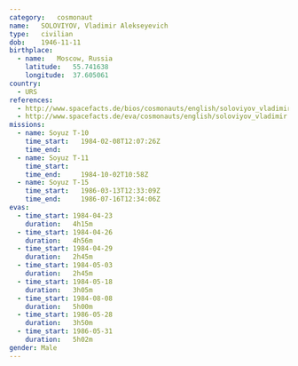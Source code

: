 ```yaml
---
category:	cosmonaut
name:	SOLOVIYOV, Vladimir Alekseyevich 
type:	civilian
dob:	1946-11-11
birthplace:
  - name:	Moscow, Russia
    latitude:	55.741638
    longitude:	37.605061
country:
  - URS
references:
  - http://www.spacefacts.de/bios/cosmonauts/english/soloviyov_vladimir.htm
  - http://www.spacefacts.de/eva/cosmonauts/english/soloviyov_vladimir.htm
missions:
  - name: Soyuz T-10
    time_start:   1984-02-08T12:07:26Z
    time_end:     
  - name: Soyuz T-11
    time_start:   
    time_end:     1984-10-02T10:58Z
  - name: Soyuz T-15
    time_start:   1986-03-13T12:33:09Z
    time_end:     1986-07-16T12:34:06Z
evas:
  - time_start: 1984-04-23
    duration:   4h15m
  - time_start: 1984-04-26
    duration:   4h56m
  - time_start: 1984-04-29
    duration:   2h45m
  - time_start: 1984-05-03
    duration:   2h45m
  - time_start: 1984-05-18
    duration:   3h05m
  - time_start: 1984-08-08
    duration:   5h00m
  - time_start: 1986-05-28
    duration:   3h50m
  - time_start: 1986-05-31
    duration:   5h02m
gender:	Male
---
```

